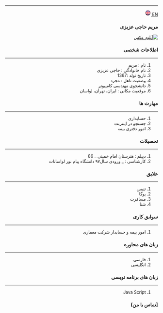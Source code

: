 
---
[EN](resume-EN.md)<a class="pt-trigger" href="resume-EN" data-animation="62"> <img src="img/en.png" width="20" height="20"/></a>

<style type="text/css">
body{
 direction:rtl;
}
</style>
### مریم حاجی عزیزی
<a href="https://uupload.ir/view/hfvg_whatsapp_image_2020-11-12_at_5.08.08_pm.jpeg" target="_blank"><img src="https://uupload.ir/files/hfvg_whatsapp_image_2020-11-12_at_5.08.08_pm_thumb.jpeg" border="0" alt="آپلود عکس" /></a>

### اطلاعات شخصی

---
<ol>
 <li> نام : مریم</li>
 <li> نام خانوادگی : حاجی عزیزی</li>
 <li> تاریخ تولد :1367</li>
 <li> وضعیت تاهل : مجرد</li>
 <li> دانشجوی مهندسی کامپیوتر</li>
 <li> موقعیت مکانی : ایران، تهران، لواسان</li>
</ol>


### مهارت ها

---
<ol>
 <li> حسابداری</li>
 <li>  جستجو در اینترنت</li>
 <li>  امور دفتری بیمه </li>
</ol>

### تحصیلات

---
<ol>
<li> دیپلم : هنرستان امام خمینی
 _ 86 </li>
<li> کارشناسی : 
 _ ورودی سال۹۷ دانشگاه پیام نور لواسانات</li>
</ol>

### علایق

---
<ol>
 <li> تنیس</li>
 <li>  یوگا</li>
 <li> مسافرت</li>
 <li>  شنا</li>
</ol>

### سوابق کاری

---
<ol>
 <li> امور بیمه و حسابدار شرکت معماری</li>
</ol>

### زبان های محاوره

---
<ol>
 <li> فارسی</li>
 <li> انگلیسی</li>
</ol>

### زبان های برنامه نویسی

---
<ol>
  <li> Java Script</li>
 </ol>
 

### [تماس با من)
